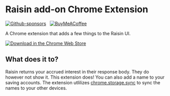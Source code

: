 # Raisin add-on Chrome Extension

[![Github-sponsors](https://img.shields.io/badge/sponsor-30363D?style=for-the-badge&logo=GitHub-Sponsors&logoColor=#EA4AAA)](https://github.com/sponsors/dickwolff) &nbsp;
[![BuyMeACoffee](https://img.shields.io/badge/Buy%20Me%20a%20Coffee-ffdd00?style=for-the-badge&logo=buy-me-a-coffee&logoColor=black)](https://www.buymeacoffee.com/dickw0lff)

A Chrome extension that adds a few things to the Raisin UI.

[![Download in the Chrome Web Store](https://developer.chrome.com/static/docs/webstore/branding/image/206x58-chrome-web-043497a3d766e.png)](https://chrome.google.com/webstore/detail/)

## What does it to?

Raisin returns your accrued interest in their response body. They do however not show it. This extension does! You can also add a name to your saving accounts. The extension utlilizes [chrome.storage.sync](https://developer.chrome.com/docs/extensions/reference/api/storage?hl=nl#property-sync) to sync the names to your other devices.
